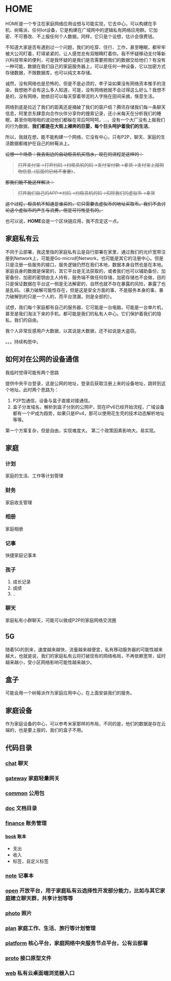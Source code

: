 # HOME

HOME是一个专注在家庭网络应用设想与可能实现，它去中心，可以构建在手机、树莓派、任何Iot设备，它是构建在广域网中的逻辑私有网络应用群。它加密、不可篡改、不上报任何个人数据。同样，它只是个设想，估计会很费钱。

不知道大家是否有遇到过一个问题，我们的吃穿、住行、工作，甚至睡眠，都牢牢被大公司盯着，盯得紧紧的，让人感觉总有双眼睛盯着你。我不怀疑移动支付等新兴科技带来的便利，可是我怀疑的是我们是否需要把我们的数据交给他们？有没有一种可能，数据在我们自己的家庭服务器上，可以是任何一种设备，它以加密方式存储数据，不限数据库，也可以纯文本存储。

诚然，没有网络也是恐怖的，但是不是必须的，李子柒如果没有网络资本推手的渲染，我想她不会有这么多人知道，可是，没有网络她就不会过得这么好么？我想不是的，没有网络，她依旧可以每天穿着带泥的人字拖在田间采摘，惬意生活。

网络到底是拉近了我们的距离还是捅破了我们的窗户纸？腾讯存储我们每一条聊天信息，阿里京东肆意向合作伙伴分享你的搜索记录，还小米每天在分析我们的睡眠，甚至你啪啪啪的波动他们都躲在背后呵呵呵，...，没有一个大厂没有上报我们的行为数据，**我们都是在大街上裸奔的巨婴，每个巨头呵护着我们的生活**。

所以，我就在想，能不能构建一个网络，它没有中心，只有P2P，聊天、家庭的生活数据都维护在自己的树莓派上。

~~设想一个场景：我去街边的自动柜员机买瓶水，现在的流程是这样的：~~

> ~~打开支付宝->打开扫码->扫柜员机的码->支付宝付款->拿货->支付宝上报购物信息..(后面的已经不重要）~~。

~~那我们能不能这样解决：~~

> ~~打开我们自己的APP->扫码->扫柜员机的码->扣除我们的虚拟币->拿货~~

~~这个过程，柜员机不知道是谁买的，它只需要去虚拟币的地址买取币。我们不去讨论这个虚拟币的产生与消费，但是可行性是有的。~~

也可以说，**HOME**会是一个区块链应用，我不否定这一点。

## 家庭私有云

不同于云部署，我这里指的家庭私有云是自行部署在家里，通过我们的光纤宽带注册到Network上，可能是Go-micro的Network，也可能是其它的注册中心。但是只是注册一些服务的接口，服务逻辑仍然在我们本地，数据本身自然也是在本地。家庭自身的数据是保密的，其它平台是无法获取的，或者我们也可以辅助备份，加密备份，加密的密钥由主人持有，服务端不做任何存储，加密存储也不会做，目的只是保证数据在平台这一侧是无法解密的，自然也就不存在暴露的风险，暴露了也是乱码。（暴力破解可能性存在，但是这是安全方面的事，不是服务本身的事，暴力破解到的只是一个人的，而平台泄漏，则是全部的）。

试想，我们每个家庭都有自己的服务器，它可能是一台电脑，可能是一台单片机，甚至是我们淘汰下来的手机，都可能是我们的私有人中心。它们保护着我们的隐私，我们的自由。

我个人非常反感用户大数据，以其说是大数据，还不如说是大盗窃。

。。。持续构思中。

## 如何对在公网的设备通信

我临时觉得可能有两个思路

提供中央平台登录，这是公网的地址，登录后获取注册上来的设备地址，跳转到这个地址。此时两个思路为：

1. P2P包通信，设备与盒子直接对接通信。
2. 盒子分发域名，解析到盒子分到的公网IP，现在IPv6已经开始流程，广域设备都有一个IP成为趋势，如果只是IPv4，那可以使用花生壳的技术动态解析地址等等。

第一个方案复杂，但是自由，实现难度大。
第二个政策因素影响大。易实现。

## 家庭

### 计划

家庭的生活、工作等计划管理

### 财务

家庭收支管理

### 相册

家庭相册

### 记事

快捷家庭记事本

### 孩子

1. 成长记录
2. 成绩
3. .. 

### 聊天

家庭私有小群聊天，可能可以做成P2P的家庭网络交流圈

## 5G

随着5G的到来，速度越来越快，流量越来越便宜，私有移动服务器的可能性越来越大，也就是说，我们的家庭私有云将打破现有的网络格局，不再依赖宽带，延时越来越小，受小区网络影响可能性越来越少。

## 盒子

可能会用一个树莓派作为家庭应用中心，在上面安装我们的服务。

## 家庭设备

作为家庭设备的中心，可以参考米家那样的布局，不同的是，他们的数据是存在云端的，也是要上报的，我们的盒子不用。

## 代码目录

### [chat](./chat) 聊天

### [gateway](./gateway) 家庭轻量网关

### [common](./common) 公用包

### [doc](./doc) 文档目录

### [finance](./finance) 账务管理

#### [book](./finance/book) 账本

- 支出
- 收入
- 标签，自定义标签

### [note](./note) 记事本

### [open](./open) 开放平台，用于家庭私有云选择性开发部分能力，比如与其它家庭建立聊天群，共享计划等等

### [photo](./photo) 照片

### [plan](./plan) 家庭工作、生活、旅行等计划管理

### [platform](./platform) 核心平台，家庭网络中央服务节点平台，公有云部署

### [proto](./proto) 接口原型文件

### [web](./web) 私有云桌面端浏览器入口
